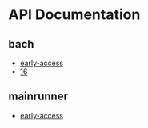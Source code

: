 # API Documentation

## bach

- [early-access](bach/early-access)
- [16](bach/16)

## mainrunner

- [early-access](mainrunner/early-access)
